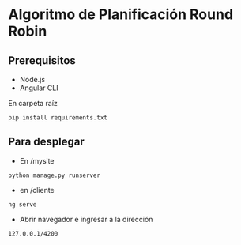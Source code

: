# Algoritmo de Planificación Round Robin

## Prerequisitos
* Node.js
* Angular CLI

En carpeta raíz
```
pip install requirements.txt
```
## Para desplegar


* En /mysite

```
python manage.py runserver
```
* en /cliente
```
ng serve
```
* Abrir navegador e ingresar a la dirección
```
127.0.0.1/4200
```

